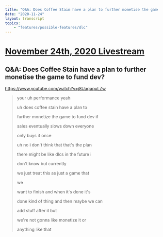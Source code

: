 ```yaml
---
title: "Q&A: Does Coffee Stain have a plan to further monetise the game to fund dev?"
date: "2020-11-24"
layout: transcript
topics:
    - "features/possible-features/dlc"
---
```

# [November 24th, 2020 Livestream](../2020-11-24.md)
## Q&A: Does Coffee Stain have a plan to further monetise the game to fund dev?
https://www.youtube.com/watch?v=j8UaqapuLZw
> your uh performance yeah
> 
> uh does coffee stain have a plan to
> 
> further monetize the game to fund dev if
> 
> sales eventually slows down everyone
> 
> only buys it once
> 
> uh no i don't think that that's the plan
> 
> there might be like dlcs in the future i
> 
> don't know but currently
> 
> we just treat this as just a game that
> 
> we
> 
> want to finish and when it's done it's
> 
> done kind of thing and then maybe we can
> 
> add stuff after it but
> 
> we're not gonna like monetize it or
> 
> anything like that
> 
